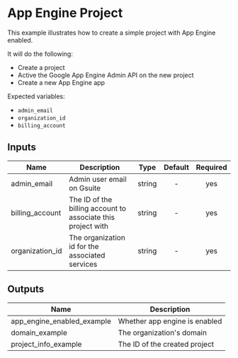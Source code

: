# App Engine Project

This example illustrates how to create a simple project with App Engine enabled.

It will do the following:
- Create a project
- Active the Google App Engine Admin API on the new project
- Create a new App Engine app

Expected variables:
- `admin_email`
- `organization_id`
- `billing_account`

[^]: (autogen_docs_start)


## Inputs

| Name | Description | Type | Default | Required |
|------|-------------|:----:|:-----:|:-----:|
| admin_email | Admin user email on Gsuite | string | - | yes |
| billing_account | The ID of the billing account to associate this project with | string | - | yes |
| organization_id | The organization id for the associated services | string | - | yes |

## Outputs

| Name | Description |
|------|-------------|
| app_engine_enabled_example | Whether app engine is enabled |
| domain_example | The organization's domain |
| project_info_example | The ID of the created project |

[^]: (autogen_docs_end)